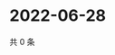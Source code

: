 # 2022-06-28

共 0 条

<!-- BEGIN WEIBO -->
<!-- 最后更新时间 Tue Jun 28 2022 21:37:24 GMT+0800 (China Standard Time) -->

<!-- END WEIBO -->
